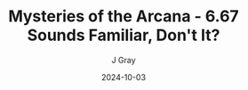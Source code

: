 ---
title: 'Mysteries of the Arcana - 6.67 Sounds Familiar, Don''t It?'
alt: 'Mysteries of the Arcana'
date: '2024-10-03'
author: 'J Gray'
artist: 'Keira'
---